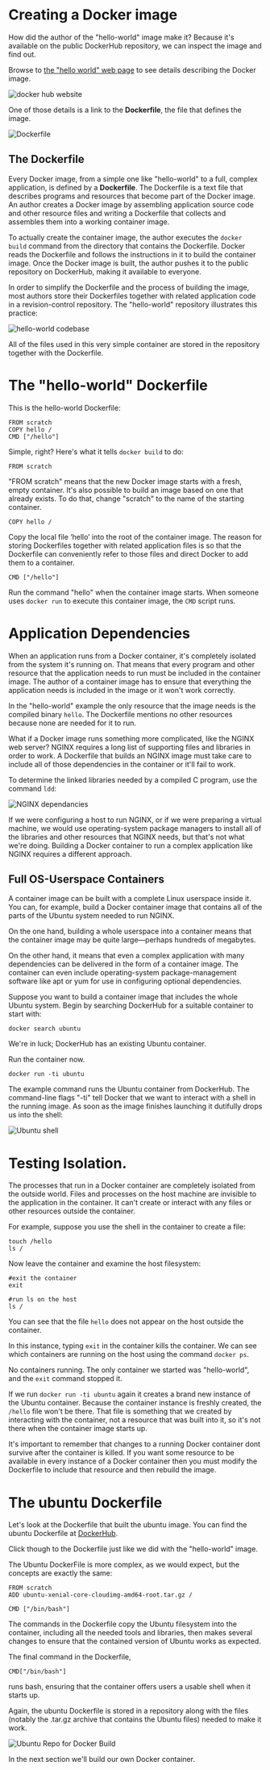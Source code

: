 # Creating a Docker image

How did the author of the "hello-world" image make it? Because it's
available on the public DockerHub repository, we can inspect the image
and find out.

Browse to [the "hello world" web
page](https://hub.docker.com/_/hello-world/) to see details describing
the Docker image.

![docker hub website](assets/images/dockerhub1.png)

 One of those details is a link to the __Dockerfile__, the file that
defines the image.

![Dockerfile](assets/images/dockerfile1.png)

## The Dockerfile

Every Docker image, from a simple one like "hello-world" to a full,
complex application, is defined by a __Dockerfile__. The Dockerfile is
a text file that describes programs and resources that become part of
the Docker image. An author creates a Docker image by assembling
application source code and other resource files and writing a
Dockerfile that collects and assembles them into a working container
image.

To actually create the container image, the author executes the
`docker build` command from the directory that contains the
Dockerfile. Docker reads the Dockerfile and follows the instructions
in it to build the container image. Once the Docker image is built,
the author pushes it to the public repository on DockerHub, making it
available to everyone.

In order to simplify the Dockerfile and the process of building the
image, most authors store their Dockerfiles together with related
application code in a revision-control repository. The "hello-world"
repository illustrates this practice:

![hello-world codebase](assets/images/hello-codebase.png)

All of the files used in this very simple container are stored in the
repository together with the Dockerfile.

# The "hello-world" Dockerfile

This is the hello-world Dockerfile:

```
FROM scratch
COPY hello /
CMD ["/hello"]
```

Simple, right? Here's what it tells `docker build` to do:

`FROM scratch`

"FROM scratch" means that the new Docker image starts with a fresh,
empty container. It's also possible to build an image based on one
that already exists. To do that, change "scratch" to the name of the
starting container.

`COPY hello /`

Copy the local file ‘hello’ into the root of the container image. The
reason for storing Dockerfiles together with related application files
is so that the Dockerfile can conveniently refer to those files and
direct Docker to add them to a container.

`CMD ["/hello"]`

Run the command "hello" when the container image starts. When someone
uses `docker run` to execute this container image, the `CMD` script
runs.

# Application Dependencies

When an application runs from a Docker container, it's completely
isolated from the system it's running on. That means that every
program and other resource that the application needs to run must be
included in the container image. The author of a container image has
to ensure that everything the application needs is included in the
image or it won't work correctly.

In the "hello-world" example the only resource that the image needs is
the compiled binary `hello`. The Dockerfile mentions no other
resources because none are needed for it to run.

What if a Docker image runs something more complicated, like the NGINX
web server? NGINX requires a long list of supporting files and
libraries in order to work. A Dockerfile that builds an NGINX image
must take care to include all of those dependencies in the container
or it'll fail to work.

To determine the linked libraries needed by a compiled C program, use
the command `ldd`:

![NGINX dependancies](assets/images/ldd1.png)

If we were configuring a host to run NGINX, or if we were preparing a
virtual machine, we would use operating-system package managers to
install all of the libraries and other resources that NGINX needs, but
that's not what we're doing. Building a Docker container to run a
complex application like NGINX requires a different approach.

## Full OS-Userspace Containers

A container image can be built with a complete Linux userspace inside
it. You can, for example, build a Docker container image that contains
all of the parts of the Ubuntu system needed to run NGINX.

On the one hand, building a whole userspace into a container means
that the container image may be quite large&mdash;perhaps hundreds of
megabytes.

On the other hand, it means that even a complex application with many
dependencies can be delivered in the form of a container image. The
container can even include operating-system package-management
software like apt or yum for use in configuring optional dependencies.

Suppose you want to build a container image that includes the whole
Ubuntu system. Begin by searching DockerHub for a suitable container
to start with:

```
docker search ubuntu
```

We're in luck; DockerHub has an existing Ubuntu container.

Run the container now.

```
docker run -ti ubuntu
```

The example command runs the Ubuntu container from DockerHub. The
command-line flags "-ti" tell Docker that we want to interact with a
shell in the running image. As soon as the image finishes launching it
dutifully drops us into the shell:

![Ubuntu shell](assets/images/ubuntu1.png)

# Testing Isolation.

The processes that run in a Docker container are completely isolated
from the outside world. Files and processes on the host machine are
invisible to the application in the container. It can't create or
interact with any files or other resources outside the container.

For example, suppose you use the shell in the container to create a
file:

```
touch /hello
ls /
```

Now leave the container and examine the host filesystem:

```
#exit the container
exit

#run ls on the host
ls /
```

You can see that the file `hello` does not appear on the host outside
the container.

In this instance, typing `exit` in the container kills the
container. We can see which containers are running on the host using
the command `docker ps`.

No containers running. The only container we started was
"hello-world", and the `exit` command stopped it.

If we run `docker run -ti ubuntu` again it creates a brand new
instance of the Ubuntu container. Because the container instance is
freshly created, the `/hello` file won't be there. That file is
something that we created by interacting with the container, not a
resource that was built into it, so it's not there when the container
image starts up.

It's important to remember that changes to a running Docker container
dont survive after the container is killed. If you want some resource
to be available in every instance of a Docker container then you must
modify the Dockerfile to include that resource and then rebuild the
image.

# The ubuntu Dockerfile

Let's look at the Dockerfile that built the ubuntu image. You can find
the ubuntu Dockerfile at [DockerHub](https://hub.docker.com/_/ubuntu).

Click though to the Dockerfile just like we did with the "hello-world"
image.

The Ubuntu DockerFile is more complex, as we would expect, but the
concepts are exactly the same:

```
FROM scratch
ADD ubuntu-xenial-core-cloudimg-amd64-root.tar.gz /

CMD ["/bin/bash"]
```

The commands in the Dockerfile copy the Ubuntu filesystem into the
container, including all the needed tools and libraries, then makes
several changes to ensure that the contained version of Ubuntu works
as expected.

The final command in the Dockerfile,

`CMD["/bin/bash"]`

runs bash, ensuring that the container offers users a usable shell
when it starts up.

Again, the ubuntu Dockerfile is stored in a repository along with the
files (notably the .tar.gz archive that contains the Ubuntu files)
needed to make it work.

![Ubuntu Repo for Docker Build](assets/images/ubunturepo1.png)

In the next section we'll build our own Docker container.
